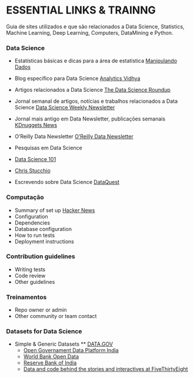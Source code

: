 # ESSENTIAL LINKS & TRAINNG  #

Guia de sites utilizados e que são relacionados a Data Science, Statistics, Machine Learning, Deep Learning, Computers, DataMining e Python.

### **Data Science** ###

* Estatísticas básicas e dicas para a área de estatística
[Manipulando Dados](http://manipulandodados.com.br/)

* Blog específico para Data Science
[Analytics Vidhya](https://www.analyticsvidhya.com/)

* Artigos relacionados a Data Science
[The Data Science Roundup](http://roundup.fishtownanalytics.com/)

* Jornal semanal de artigos, notícias e trabalhos relacionados a Data Science
[Data Science Weekly Newsletter](https://www.datascienceweekly.org/)

* Jornal mais antigo em Data Newsletter, publicações semanais
[KDnuggets News](http://www.kdnuggets.com/)

* O’Reilly Data Newsletter
[O’Reilly Data Newsletter](http://www.oreilly.com/data/newsletter.html)

* Pesquisas em Data Science
 * [Data Science 101](http://101.datascience.community/)
 * [Chris Stucchio](https://www.chrisstucchio.com/)

* Escrevendo sobre Data Science
[DataQuest](https://www.dataquest.io/blog/)


### **Computação** ###

* Summary of set up
[Hacker News](https://news.ycombinator.com/)
* Configuration
* Dependencies
* Database configuration
* How to run tests
* Deployment instructions

### Contribution guidelines ###

* Writing tests
* Code review
* Other guidelines

### Treinamentos ###

* Repo owner or admin
* Other community or team contact

### Datasets for Data Science

* Simple & Generic Datasets
  ** [DATA.GOV](https://www.data.gov/)
  * [Open Governament Data Platform India](https://data.gov.in/)
  * [World Bank Open Data](http://data.worldbank.org/)
  * [Reserve Bank of India](https://rbi.org.in/Scripts/Statistics.aspx)
  * [Data and code behind the stories and interactives at FiveThirtyEight](https://github.com/fivethirtyeight/data)